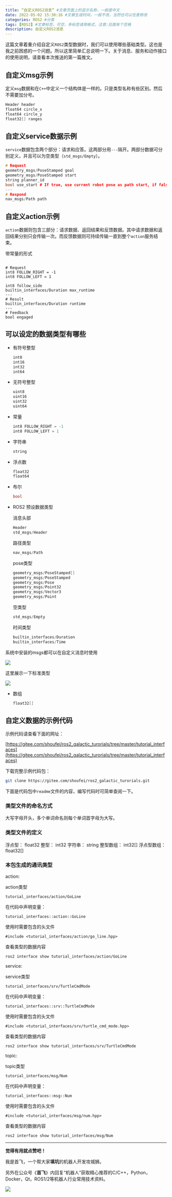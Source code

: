 ```yaml
---
title: “自定义ROS2消息” #文章页面上的显示名称，一般是中文
date: 2022-05-02 15:30:16 #文章生成时间，一般不改，当然也可以任意修改
categories: ROS2 #分类
tags: [ROS2] #文章标签，可空，多标签请用格式，注意:后面有个空格
description: 自定义ROS2消息
---
```


这篇文章着重介绍自定义`ROS2`类型数据时，我们可以使用哪些基础类型。这也是我之前困惑的一个问题。所以这里简单汇总说明一下。关于消息、服务和动作接口的使用说明，请查看本次推送的第一篇推文。



## 自定义msg示例

定义`msg`数据和在`C++`中定义一个结构体是一样的。只是类型名称有些区别。然后不需要加分号。

```c++
Header header
float64 circle_x
float64 circle_y
float32[] ranges
```



## 自定义service数据示例

`service`数据包含两个部分：请求和应答。这两部分用`---`隔开。两部分数据可分别定义，并且可以为空类型（`std_msgs/Empty`）。

```c++
# Request 
geometry_msgs/PoseStamped goal
geometry_msgs/PoseStamped start
string planner_id
bool use_start # If true, use current robot pose as path start, if false, use start above instead
---
# Respond
nav_msgs/Path path
```



## 自定义action示例

`action`数据则包含三部分：请求数据、返回结果和反馈数据。其中请求数据和返回结果分别只会传输一次。而反馈数据则可持续传输一直到整个`action`服务结束。

带常量的形式

```

# Request 
int8 FOLLOW_RIGHT = -1 
int8 FOLLOW_LEFT = 1 

int8 follow_side 
builtin_interfaces/Duration max_runtime 
--- 
# Result 
builtin_interfaces/Duration runtime 
--- 
# Feedback 
bool engaged
```



## 可以设定的数据类型有哪些

- 有符号整型

  ```c++
  int8
  int16
  int32
  int64  
  ```

- 无符号整型

  ```c++
  uint8
  uint16
  uint32
  uint64
  ```

- 常量

  ```c++
  int8 FOLLOW_RIGHT = -1 
  int8 FOLLOW_LEFT = 1 
  ```

  

- 字符串

  ```c++
  string
  ```

  

- 浮点数

  ```c++
  float32
  float64
  ```

- 布尔

  ```c++
  bool
  ```

- ROS2 预设数据类型

  消息头部

  ```c++
  Header 
  std_msgs/Header
  ```

  路径类型
  ```c++
  nav_msgs/Path
  ```

  pose类型

  ```c++
  geometry_msgs/PoseStamped[] 
  geometry_msgs/PoseStamped 
  geometry_msgs/Pose
  geometry_msgs/Point32
  geometry_msgs/Vector3
  geometry_msgs/Point
  ```

  空类型

  ```c++
  std_msgs/Empty
  ```

  时间类型

  ```c++
  builtin_interfaces/Duration
  builtin_interfaces/Time
  ```

系统中安装的msgs都可以在自定义消息时使用

![](/home/kevin/kevin_blogs/TMP_images/20220512130058.png)

这里展示一下标准类型

![](/home/kevin/kevin_blogs/TMP_images/20220512130409.png)

- 数组

  ```c++
  float32[]
  ```

  

## 自定义数据的示例代码

示例代码请查看下面的网址：

[https://gitee.com/shoufei/ros2_galactic_turorials/tree/master/tutorial_interfaces](https://gitee.com/shoufei/ros2_galactic_turorials/tree/master/tutorial_interfaces)

下载完整示例代码包：

```bash
git clone https://gitee.com/shoufei/ros2_galactic_turorials.git
```



下面是代码包中`readme`文件的内容，编写代码时可简单查阅一下。

### 类型文件的命名方式

大写字母开头，多个单词命名则每个单词首字母为大写。



### 类型文件的定义 

浮点型： float32
整型：   int32
字符串： string
整型数组： int32[]
浮点型数组： float32[]



### 本包生成的通讯类型
action:  

action类型

```
tutorial_interfaces/action/GoLine 
```


在代码中声明变量：  

```
tutorial_interfaces::action::GoLine
```
使用时需要包含的头文件  

```
#include <tutorial_interfaces/action/go_line.hpp>
```

查看类型的数据内容

```
ros2 interface show tutorial_interfaces/action/GoLine
```



service:

service类型

```
tutorial_interfaces/srv/TurtleCmdMode
```

在代码中声明变量：

```
tutorial_interfaces::srv::TurtleCmdMode
```

使用时需要包含的头文件 

```
#include <tutorial_interfaces/srv/turtle_cmd_mode.hpp>
```

查看类型的数据内容

```
ros2 interface show tutorial_interfaces/srv/TurtleCmdMode
```



topic:

topic类型

```
tutorial_interfaces/msg/Num
```

在代码中声明变量：

```
tutorial_interfaces::msg::Num
```

使用时需要包含的头文件 

```
#include <tutorial_interfaces/msg/num.hpp>
```

查看类型的数据内容

```
ros2 interface show tutorial_interfaces/msg/Num
```





---

**觉得有用就点赞吧！**

我是首飞，一个帮大家**填坑**的机器人开发攻城狮。

另外在公众号《**首飞**》内回复“机器人”获取精心推荐的C/C++，Python，Docker，Qt，ROS1/2等机器人行业常用技术资料。

![](https://gitee.com/shoufei/blog_images/raw/master/shoufei_qr.jpg)
